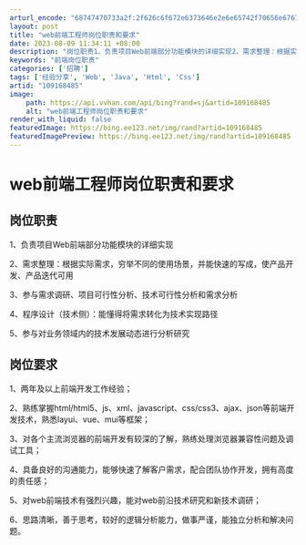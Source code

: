 ```yaml
---
arturl_encode: "68747470733a2f:2f626c6f672e6373646e2e6e65742f70656e6767657268652f:61727469636c652f64657461696c732f313039313638343835"
layout: post
title: "web前端工程师岗位职责和要求"
date: 2023-08-09 11:34:11 +08:00
description: "岗位职责1、负责项目Web前端部分功能模块的详细实现2、需求整理：根据实际需求，穷举不同的使用场景，"
keywords: "前端岗位职责"
categories: ['招聘']
tags: ['经验分享', 'Web', 'Java', 'Html', 'Css']
artid: "109168485"
image:
    path: https://api.vvhan.com/api/bing?rand=sj&artid=109168485
    alt: "web前端工程师岗位职责和要求"
render_with_liquid: false
featuredImage: https://bing.ee123.net/img/rand?artid=109168485
featuredImagePreview: https://bing.ee123.net/img/rand?artid=109168485
---
```


# web前端工程师岗位职责和要求

## 岗位职责

1、负责项目Web前端部分功能模块的详细实现
  
2、需求整理：根据实际需求，穷举不同的使用场景，并能快速的写成，使产品开发、产品迭代可用
  
3、参与需求调研、项目可行性分析、技术可行性分析和需求分析
  
4、程序设计（技术侧）：能懂得将需求转化为技术实现路径
  
5、参与对业务领域内的技术发展动态进行分析研究

## 岗位要求

1、两年及以上前端开发工作经验；
  
2、熟练掌握html/html5、js、xml、javascript、css/css3、ajax、json等前端开发技术，熟悉layui、vue、mui等框架；
  
3、对各个主流浏览器的前端开发有较深的了解，熟练处理浏览器兼容性问题及调试工具；
  
4、具备良好的沟通能力，能够快速了解客户需求，配合团队协作开发，拥有高度的责任感；
  
5、对web前端技术有强烈兴趣，能对web前沿技术研究和新技术调研；
  
6、思路清晰，善于思考，较好的逻辑分析能力，做事严谨，能独立分析和解决问题。